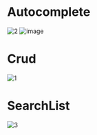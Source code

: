 # Autocomplete
![2](https://user-images.githubusercontent.com/37790259/125156392-d32ef480-e182-11eb-9de2-895007256f6c.PNG)
![image](https://user-images.githubusercontent.com/37790259/127762020-48141b48-cf85-4d92-947d-3c67d9c7526b.png)

# Crud
![1](https://user-images.githubusercontent.com/37790259/125156398-d4f8b800-e182-11eb-86b5-04df80f3833d.PNG)

# SearchList
![3](https://user-images.githubusercontent.com/37790259/125156399-d6c27b80-e182-11eb-9308-183678d0baad.PNG)




